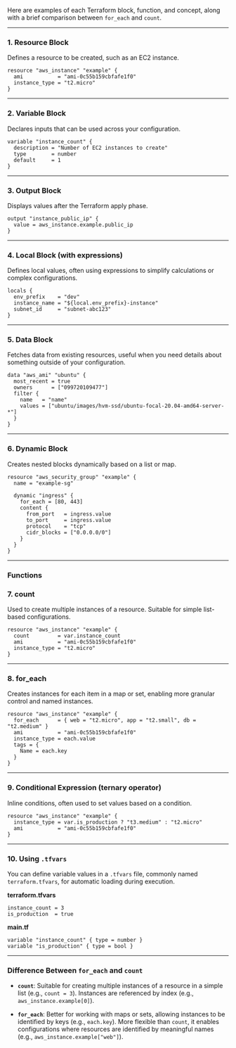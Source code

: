 Here are examples of each Terraform block, function, and concept, along with a brief comparison between `for_each` and `count`.

---

### 1. **Resource Block**
Defines a resource to be created, such as an EC2 instance.

```hcl
resource "aws_instance" "example" {
  ami           = "ami-0c55b159cbfafe1f0"
  instance_type = "t2.micro"
}
```

---

### 2. **Variable Block**
Declares inputs that can be used across your configuration.

```hcl
variable "instance_count" {
  description = "Number of EC2 instances to create"
  type        = number
  default     = 1
}
```

---

### 3. **Output Block**
Displays values after the Terraform apply phase.

```hcl
output "instance_public_ip" {
  value = aws_instance.example.public_ip
}
```

---

### 4. **Local Block** (with expressions)
Defines local values, often using expressions to simplify calculations or complex configurations.

```hcl
locals {
  env_prefix    = "dev"
  instance_name = "${local.env_prefix}-instance"
  subnet_id     = "subnet-abc123"
}
```

---

### 5. **Data Block**
Fetches data from existing resources, useful when you need details about something outside of your configuration.

```hcl
data "aws_ami" "ubuntu" {
  most_recent = true
  owners      = ["099720109477"]
  filter {
    name   = "name"
    values = ["ubuntu/images/hvm-ssd/ubuntu-focal-20.04-amd64-server-*"]
  }
}
```

---

### 6. **Dynamic Block**
Creates nested blocks dynamically based on a list or map.

```hcl
resource "aws_security_group" "example" {
  name = "example-sg"

  dynamic "ingress" {
    for_each = [80, 443]
    content {
      from_port   = ingress.value
      to_port     = ingress.value
      protocol    = "tcp"
      cidr_blocks = ["0.0.0.0/0"]
    }
  }
}
```

---

### **Functions**

### 7. **count**
Used to create multiple instances of a resource. Suitable for simple list-based configurations.

```hcl
resource "aws_instance" "example" {
  count         = var.instance_count
  ami           = "ami-0c55b159cbfafe1f0"
  instance_type = "t2.micro"
}
```

---

### 8. **for_each**
Creates instances for each item in a map or set, enabling more granular control and named instances.

```hcl
resource "aws_instance" "example" {
  for_each      = { web = "t2.micro", app = "t2.small", db = "t2.medium" }
  ami           = "ami-0c55b159cbfafe1f0"
  instance_type = each.value
  tags = {
    Name = each.key
  }
}
```

---

### 9. **Conditional Expression (ternary operator)**
Inline conditions, often used to set values based on a condition.

```hcl
resource "aws_instance" "example" {
  instance_type = var.is_production ? "t3.medium" : "t2.micro"
  ami           = "ami-0c55b159cbfafe1f0"
}
```

---

### 10. **Using `.tfvars`**
You can define variable values in a `.tfvars` file, commonly named `terraform.tfvars`, for automatic loading during execution.

**terraform.tfvars**
```hcl
instance_count = 3
is_production  = true
```

**main.tf**
```hcl
variable "instance_count" { type = number }
variable "is_production" { type = bool }
```

---

### **Difference Between `for_each` and `count`**

- **`count`**: Suitable for creating multiple instances of a resource in a simple list (e.g., `count = 3`). Instances are referenced by index (e.g., `aws_instance.example[0]`).
  
- **`for_each`**: Better for working with maps or sets, allowing instances to be identified by keys (e.g., `each.key`). More flexible than `count`, it enables configurations where resources are identified by meaningful names (e.g., `aws_instance.example["web"]`).

